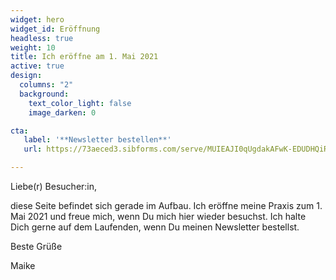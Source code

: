 ```yaml
---
widget: hero
widget_id: Eröffnung
headless: true
weight: 10
title: Ich eröffne am 1. Mai 2021
active: true
design:
  columns: "2"
  background:
    text_color_light: false
    image_darken: 0

cta:
   label: '**Newsletter bestellen**'
   url: https://73aeced3.sibforms.com/serve/MUIEAJI0qUgdakAFwK-EDUDHQiR84XQfhxx0-rwE21d-OOdVyRrCfJaVrXrWz-bULweFv_c9tXnuqF6KyY5oAwtwRQk7Qd800c-txIIiHEDyDLpz1sS8kaw585mehrLatmNQSq6cVk1blj4Py-vZkLpL-jEzy_WUuCVgo-IkdMwSnHA_vWpUyM5eSyL5w-5Jn4KgEBLjjg3QVVM1

---
```

Liebe(r) Besucher:in,

diese Seite befindet sich gerade im Aufbau. Ich eröffne meine Praxis zum 1. Mai 2021 und freue mich, wenn Du mich hier wieder besuchst. Ich halte Dich gerne auf dem Laufenden, wenn Du meinen Newsletter bestellst.

Beste Grüße

Maike



